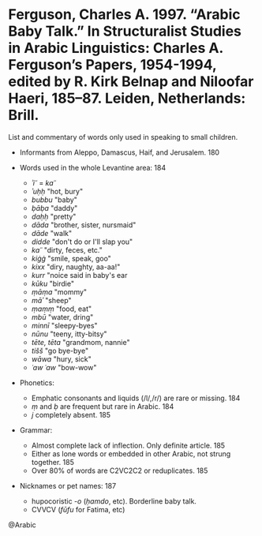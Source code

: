 # Ferguson, Charles A. 1997. “Arabic Baby Talk.” In Structuralist Studies in Arabic Linguistics: Charles A. Ferguson’s Papers, 1954-1994, edited by R. Kirk Belnap and Niloofar Haeri, 185–87. Leiden, Netherlands: Brill.

List and commentary of words only used in speaking to small children.

- Informants from Aleppo, Damascus, Haif, and Jerusalem. 180

- Words used in the whole Levantine area: 184
    - *ʾiʿʿ* = *kaʿʿ*
    - *ʾuḥḥ* "hot, bury"
    - *bubbu* "baby" 
    - *ḅāḅa* "daddy" 
    - *daḥḥ* "pretty"
    - *dāda* "brother, sister, nursmaid"
    - *dāde* "walk"
    - *didde* "don't do or I'll slap you"
    - *kaʿʿ* "dirty, feces, etc."
    - *kiġġ* "smile, speak, goo"
    - *kixx* "diry, naughty, aa-aa!"
    - *kurr* "noice said in baby's ear
    - *kūku* "birdie"
    - *ṃāṃa* "mommy"
    - *māʾ* "sheep"
    - *ṃaṃṃ* "food, eat"
    - *mbū* "water, dring"
    - *minnī* "sleepy-byes"
    - *nūnu* "teeny, itty-bitsy"
    - *tēte, tēta* "grandmom, nannie"
    - *tišš* "go bye-bye"
    - *wāwa* "hury, sick"
    - *ʿaw ʿaw* "bow-wow"

- Phonetics:
    - Emphatic consonants and liquids (/l/,/r/) are rare or missing. 184 
    - *ṃ* and *ḅ* are frequent but rare in Arabic. 184
    - *j* completely absent. 185

- Grammar:
    - Almost complete lack of inflection. Only definite article. 185 
    - Either as lone words or embedded in other Arabic, not strung together. 185 
    - Over 80% of words are C2VC2C2 or reduplicates. 185

- Nicknames or pet names: 187
    - hupocoristic *-o* (*ḥamdo*, etc). Borderline baby talk. 
    - CVVCV (*fūfu* for Fatima, etc)

@Arabic
